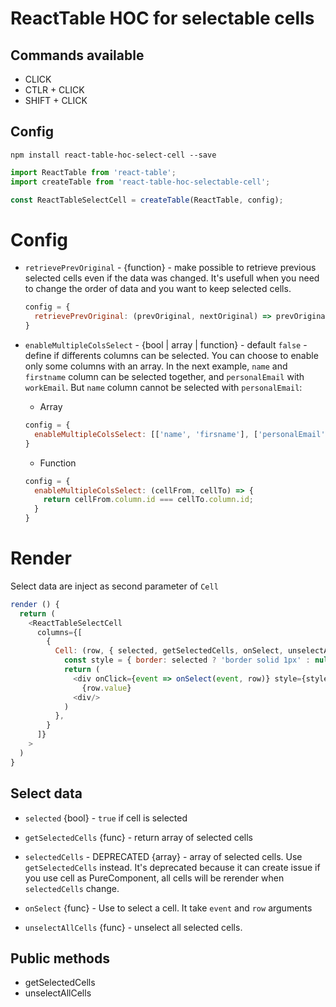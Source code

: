 ReactTable HOC for selectable cells 
===================

## Commands available

* CLICK
* CTLR + CLICK
* SHIFT + CLICK

## Config

```
npm install react-table-hoc-select-cell --save
```

```js
import ReactTable from 'react-table';
import createTable from 'react-table-hoc-selectable-cell';

const ReactTableSelectCell = createTable(ReactTable, config);
```

# Config
* ```retrievePrevOriginal``` - {function} - make possible to retrieve previous selected cells even if the data was changed. It's usefull when you need to change the order of data and you want to keep selected cells.
  ```js
  config = {
    retrievePrevOriginal: (prevOriginal, nextOriginal) => prevOriginal.id === nextOriginal.id
  }
  ```

* ```enableMultipleColsSelect``` - {bool | array | function} - default `false` - define if differents columns can be selected. You can choose to enable only some columns with an array.
In the next example, `name` and `firstname` column can be selected together, and `personalEmail` with `workEmail`. But `name` column cannot be selected with `personalEmail`: 

  * Array

  ```js
  config = {
    enableMultipleColsSelect: [['name', 'firsname'], ['personalEmail', 'workEmail']]
  }
  ```

  * Function

  ```js
  config = {
    enableMultipleColsSelect: (cellFrom, cellTo) => {
      return cellFrom.column.id === cellTo.column.id;
    }
  }
  ```

# Render

Select data are inject as second parameter of `Cell`

```js
render () {
  return (
    <ReactTableSelectCell
      columns={[
        {
          Cell: (row, { selected, getSelectedCells, onSelect, unselectAllCells }) => {
            const style = { border: selected ? 'border solid 1px' : null };
            return (
              <div onClick={event => onSelect(event, row)} style={style}>
                {row.value}
              <div/>
            )
          },
        }
      ]}
    >
  )
}
```

## Select data

* ```selected```  {bool} - `true` if cell is selected 


* ```getSelectedCells``` {func} - return array of selected cells


* ```selectedCells``` - DEPRECATED {array} - array of selected cells. Use `getSelectedCells` instead. It's deprecated because it can create issue if you use cell as PureComponent, all cells will be rerender when `selectedCells` change.


* ```onSelect``` {func} - Use to select a cell. It take `event` and `row` arguments 


* ```unselectAllCells``` {func} - unselect all selected cells. 

## Public methods
* getSelectedCells
* unselectAllCells
